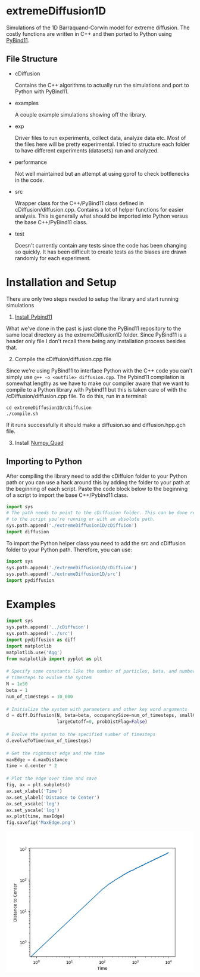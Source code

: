 # extremeDiffusion1D
Simulations of the 1D Barraquand-Corwin model for extreme diffusion. The costly
functions are written in C++ and then ported to Python using [PyBind11](https://github.com/pybind/pybind11).

## File Structure
* cDiffusion

  Contains the C++ algorithms to actually run the simulations and port to Python
  with PyBind11.

* examples

  A couple example simulations showing off the library.

* exp

  Driver files to run experiments, collect data, analyze data etc. Most of the
  files here will be pretty experimental. I tried to structure each folder to have
  different experiments (datasets) run and analyzed.

* performance

  Not well maintained but an attempt at using gprof to check bottlenecks in the code.

* src

  Wrapper class for the C++/PyBind11 class defined in cDiffusion/diffusion.cpp.
  Contains a lot of helper functions for easier analysis. This is generally what
  should be imported into Python versus the base C++/PyBind11 class.

* test

  Doesn't currently contain any tests since the code has been changing so quickly.
  It has been difficult to create tests as the biases are drawn randomly for each
  experiment.


# Installation and Setup
There are only two steps needed to setup the library and start running simulations

1. [Install Pybind11](https://pybind11.readthedocs.io/en/stable/installing.html)

  What we've done in the past is just clone the PyBind11 repository to the same
  local directory as the extremeDiffusion1D folder. Since PyBind11 is a header
  only file I don't recall there being any installation process besides that.

2. Compile the cDiffuion/diffusion.cpp file

  Since we're using PyBind11 to interface Python with the C++ code you can't
  simply use `g++ -o <outfile> diffusion.cpp`. The Pybind11 compilation is somewhat
  lengthy as we have to make our compiler aware that we want to compile to a Python
  library with Pybind11 but this is taken care of with the /cDiffusion/diffusion.cpp
  file. To do this, run in a terminal:

  ```
  cd extremeDiffusion1D/cDiffusion
  ./compile.sh
  ```

  If it runs successfully it should make a diffusion.so and diffusion.hpp.gch
  file.

3. Install [Numpy_Quad](https://github.com/SimonsGlass/numpy_quad)

## Importing to Python
  After compiling the library need to add the cDiffuion folder to your Python
  path or you can use a hack around this by adding the folder to your path at the
  beginning of each script. Paste the code block below to the beginning of a
  script to import the base C++/Pybind11 class.

  ```python
  import sys
  # The path needs to point to the cDiffusion folder. This can be done relative
  # to the script you're running or with an absolute path.
  sys.path.append('./extremeDiffusion1D/cDiffuion')
  import diffusion
  ```

  To import the Python helper class you need to add the src and cDiffusion folder
  to your Python path. Therefore, you can use:

  ```python
  import sys
  sys.path.append('./extremeDiffusion1D/cDiffuion')
  sys.path.append('./extremeDiffusion1D/src')
  import pydiffusion
  ```

# Examples

```python
import sys
sys.path.append('../cDiffuion')
sys.path.append('../src')
import pydiffusion as diff
import matplotlib
matplotlib.use('Agg')
from matplotlib import pyplot as plt

# Specify some constants like the number of particles, beta, and number of
# timesteps to evolve the system
N = 1e50
beta = 1
num_of_timesteps = 10_000

# Initialize the system with parameters and other key word arguments
d = diff.Diffusion(N, beta=beta, occupancySize=num_of_timesteps, smallCutoff=0,
                   largeCutoff=0, probDistFlag=False)

# Evolve the system to the specified number of timesteps
d.evolveToTime(num_of_timesteps)

# Get the rightmost edge and the time
maxEdge = d.maxDistance
time = d.center * 2

# Plot the edge over time and save
fig, ax = plt.subplots()
ax.set_xlabel('Time')
ax.set_ylabel('Distance to Center')
ax.set_xscale('log')
ax.set_yscale('log')
ax.plot(time, maxEdge)
fig.savefig('MaxEdge.png')
```
![plot](./examples/MaxEdge.png)
